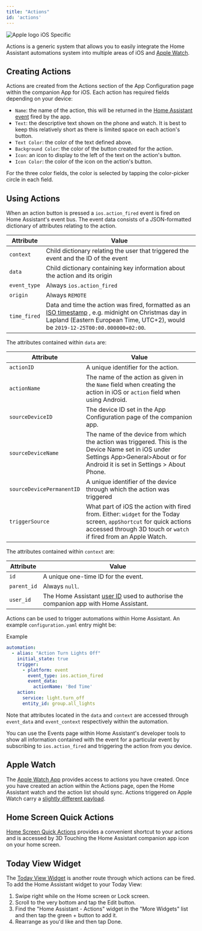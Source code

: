 ```yaml
---
title: "Actions"
id: 'actions'
---
```


<img class='OSlogo' src='/assets/apple.svg' alt='Apple logo' /> iOS Specific

Actions is a generic system that allows you to easily integrate the Home Assistant automations system into multiple areas of iOS and [Apple Watch](/apple-watch/apple-watch.md).

## Creating Actions
Actions are created from the Actions section of the App Configuration page within the companion App for iOS. Each action has required fields depending on your device:
*   `Name`: the name of the action, this will be returned in the [Home Assistant event](https://www.home-assistant.io/docs/configuration/events/) fired by the app.
*   `Text`: the descriptive text shown on the phone and watch. It is best to keep this relatively short as there is limited space on each action's button.
*   `Text Color`: the color of the text defined above.
*   `Background Color`: the color of the button created for the action.
*   `Icon`: an icon to display to the left of the text on the action's button.
*   `Icon Color`: the color of the icon on the action's button.

For the three color fields, the color is selected by tapping the color-picker circle in each field.

## Using Actions
When an action button is pressed a `ios.action_fired` event is fired on Home Assistant's event bus. The event data consists of a JSON-formatted dictionary of attributes relating to the action.

| Attribute | Value |
| ------ | ------ |
| `context` | Child dictionary relating the user that triggered the event and the ID of the event |
| `data` | Child dictionary containing key information about the action and its origin |
| `event_type` | Always `ios.action_fired` |
| `origin` | Always `REMOTE` |
| `time_fired` | Data and time the action was fired, formatted as an [ISO timestamp](https://en.wikipedia.org/wiki/ISO_8601) , e.g. midnight on Christmas day in Lapland (Eastern European Time, UTC+2), would be `2019-12-25T00:00.000000+02:00`. |

The attributes contained within `data` are:

| Attribute | Value |
| ------ | ------ |
| `actionID` | A unique identifier for the action. |
| `actionName` | The name of the action as given in the `Name` field when creating the action in iOS or `action` field when using Android. |
| `sourceDeviceID` | The device ID set in the App Configuration page of the companion app. |
| `sourceDeviceName` | The name of the device from which the action was triggered. This is the Device Name set in iOS under Settings App>General>About or for Android it is set in Settings > About Phone. |
| `sourceDevicePermanentID` | A unique identifier of the device through which the action was triggered |
| `triggerSource` | What part of iOS the action with fired from. Either: `widget` for the Today screen, `appShortcut` for quick actions accessed through 3D touch or `watch` if fired from an Apple Watch. |

The attributes contained within `context` are:

| Attribute | Value |
| ------ | ------ |
| `id` | A unique one-time ID for the event. |
| `parent_id` | Always `null`. |
| `user_id` | The Home Assistant [user ID](https://www.home-assistant.io/docs/authentication/#user-accounts) used to authorise the companion app with Home Assistant. |

Actions can be used to trigger automations within Home Assistant. An example `configuration.yaml` entry might be:

Example

```yaml
automation:
  - alias: "Action Turn Lights Off"
    initial_state: true
    trigger:
      - platform: event
        event_type: ios.action_fired
        event_data:
          actionName: 'Bed Time'
    action:
      service: light.turn_off
      entity_id: group.all_lights
```
Note that attributes located in the `data` and `context` are accessed through `event_data` and `event_context` respectively within the automation.

You can use the Events page within Home Assistant's developer tools to show all information contained with the event for a particular event by subscribing to `ios.action_fired` and triggering the action from you device.

## Apple Watch

The [Apple Watch App](/apple-watch/apple-watch.md) provides access to actions you have created. Once you have created an action within the Actions page, open the Home Assistant watch and the action list should sync. Actions triggered on Apple Watch carry a [slightly different payload](/apple-watch/actions.md).


## Home Screen Quick Actions
[Home Screen Quick Actions](https://support.apple.com/guide/iphone/keep-apps-handy-iph414564dba/ios#iph1ffcbd691) provides a convenient shortcut to your actions and is accessed by 3D Touching the Home Assistant companion app icon on your home screen.

## Today View Widget
The [Today View Widget](https://support.apple.com/en-gb/HT207122) is another route through which actions can be fired. To add the Home Assistant widget to your Today View:

1.  Swipe right while on the Home screen or Lock screen.
2.  Scroll to the very bottom and tap the Edit button.
3.  Find the "Home Assistant - Actions" widget in the "More Widgets" list and then tap the green + button to add it.
4.  Rearrange as you'd like and then tap Done.
